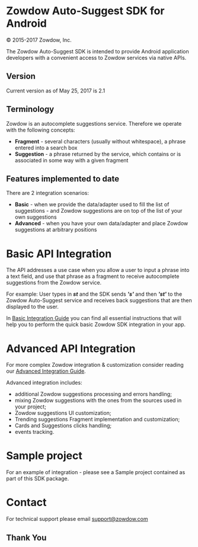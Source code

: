 # Zowdow Auto-Suggest SDK for Android

© 2015-2017 Zowdow, Inc.

The Zowdow Auto-Suggest SDK is intended to provide Android application developers with a convenient access to Zowdow services via native APIs.

## Version

Current version as of May 25, 2017 is 2.1

## Terminology

Zowdow is an autocomplete suggestions service. Therefore we operate with the following concepts:

*   **Fragment** - several characters (usually without whitespace), a phrase entered into a search box
*   **Suggestion** - a phrase returned by the service, which contains or is associated in some way with a given fragment

## Features implemented to date

There are 2 integration scenarios:

*   **Basic** - when we provide the data/adapter used to fill the list of suggestions - and Zowdow suggestions are on top of the list of your own suggestions
*   **Advanced** - when you have your own data/adapter and place Zowdow suggestions at arbitrary positions

# Basic API Integration

The API addresses a use case when you allow a user to input a phrase into a text field, and use that phrase as a fragment to receive autocomplete suggestions from the Zowdow service.

For example: User types in _**st**_ and the SDK sends _**'s'**_ and then _**'st'**_ to the Zowdow Auto-Suggest service and receives back suggestions that are then displayed to the user.

In [Basic Integration Guide](INTEGRATION_BASIC.md) you can find all essential instructions that will help
you to perform the quick basic Zowdow SDK integration in your app.

# Advanced API Integration

For more complex Zowdow integration & customization consider reading our [Advanced Integration Guide](INTEGRATION_ADVANCED.md).
 
Advanced integration includes:

*   additional Zowdow suggestions processing and errors handling;
*   mixing Zowdow suggestions with the ones from the sources used in your project;
*   Zowdow suggestions UI customization;
*   Trending suggestions Fragment implementation and customization;
*   Cards and Suggestions clicks handling;
*   events tracking.

# Sample project

For an example of integration - please see a Sample project contained as part of this SDK package.

# Contact

For technical support please email support@zowdow.com

## Thank You
